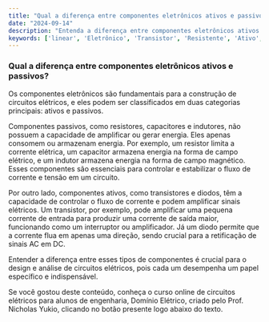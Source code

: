 ```yaml
---
title: "Qual a diferença entre componentes eletrônicos ativos e passivos?"
date: "2024-09-14"
description: "Entenda a diferença entre componentes eletrônicos ativos e passivos no contexto de circuitos elétricos."
keywords: ['linear', 'Eletrônico', 'Transistor', 'Resistente', 'Ativo', 'Diodo', 'Tensão']
---
```


### Qual a diferença entre componentes eletrônicos ativos e passivos?

Os componentes eletrônicos são fundamentais para a construção de circuitos elétricos, e eles podem ser classificados em duas categorias principais: ativos e passivos. 

Componentes passivos, como resistores, capacitores e indutores, não possuem a capacidade de amplificar ou gerar energia. Eles apenas consomem ou armazenam energia. Por exemplo, um resistor limita a corrente elétrica, um capacitor armazena energia na forma de campo elétrico, e um indutor armazena energia na forma de campo magnético. Esses componentes são essenciais para controlar e estabilizar o fluxo de corrente e tensão em um circuito.

Por outro lado, componentes ativos, como transistores e diodos, têm a capacidade de controlar o fluxo de corrente e podem amplificar sinais elétricos. Um transistor, por exemplo, pode amplificar uma pequena corrente de entrada para produzir uma corrente de saída maior, funcionando como um interruptor ou amplificador. Já um diodo permite que a corrente flua em apenas uma direção, sendo crucial para a retificação de sinais AC em DC.

Entender a diferença entre esses tipos de componentes é crucial para o design e análise de circuitos elétricos, pois cada um desempenha um papel específico e indispensável.

Se você gostou deste conteúdo, conheça o curso online de circuitos elétricos para alunos de engenharia, Domínio Elétrico, criado pelo Prof. Nicholas Yukio, clicando no botão presente logo abaixo do texto.